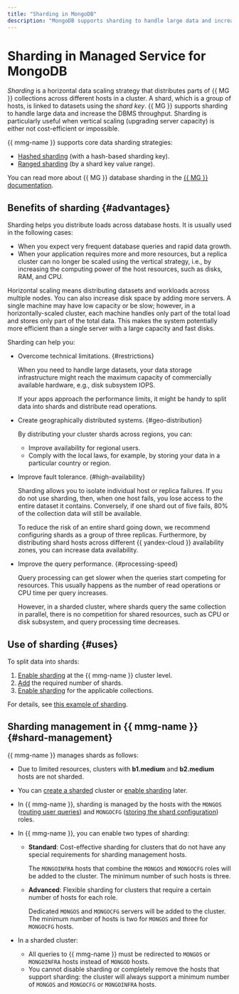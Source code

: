 ```yaml
---
title: "Sharding in MongoDB"
description: "MongoDB supports sharding to handle large data and increase the DBMS throughput. Sharding is particularly useful when vertical scaling (upgrading server capacity) is either not cost-efficient or impossible. {{ mmg-name }} supports core data sharding strategies: hashed sharding (with a hash-based sharding key) and ranged sharding (by a shard key value range)."
---
```


# Sharding in Managed Service for MongoDB

_Sharding_ is a horizontal data scaling strategy that distributes parts of {{ MG }} collections across different hosts in a cluster. A shard, which is a group of hosts, is linked to datasets using the _shard key_. {{ MG }} supports sharding to handle large data and increase the DBMS throughput. Sharding is particularly useful when vertical scaling (upgrading server capacity) is either not cost-efficient or impossible.

{{ mmg-name }} supports core data sharding strategies:

* [Hashed sharding](https://docs.mongodb.com/manual/core/hashed-sharding/) (with a hash-based sharding key).
* [Ranged sharding](https://docs.mongodb.com/manual/core/ranged-sharding/) (by a shard key value range).

You can read more about {{ MG }} database sharding in the [{{ MG }} documentation](https://docs.mongodb.com/manual/sharding/#sharded-cluster).

## Benefits of sharding {#advantages}

Sharding helps you distribute loads across database hosts. It is usually used in the following cases:
- When you expect very frequent database queries and rapid data growth.
- When your application requires more and more resources, but a replica cluster can no longer be scaled using the vertical strategy, i.e., by increasing the computing power of the host resources, such as disks, RAM, and CPU.

Horizontal scaling means distributing datasets and workloads across multiple nodes. You can also increase disk space by adding more servers. A single machine may have low capacity or be slow; however, in a horizontally-scaled cluster, each machine handles only part of the total load and stores only part of the total data. This makes the system potentially more efficient than a single server with a large capacity and fast disks.

Sharding can help you:
- Overcome technical limitations. {#restrictions}

   When you need to handle large datasets, your data storage infrastructure might reach the maximum capacity of commercially available hardware, e.g., disk subsystem IOPS.

   If your apps approach the performance limits, it might be handy to split data into shards and distribute read operations.

- Create geographically distributed systems. {#geo-distribution}

   By distributing your cluster shards across regions, you can:
   - Improve availability for regional users.
   - Comply with the local laws, for example, by storing your data in a particular country or region.

- Improve fault tolerance. {#high-availability}

   Sharding allows you to isolate individual host or replica failures. If you do not use sharding, then, when one host fails, you lose access to the entire dataset it contains. Conversely, if one shard out of five fails, 80% of the collection data will still be available.

   To reduce the risk of an entire shard going down, we recommend configuring shards as a group of three replicas. Furthermore, by distributing shard hosts across different {{ yandex-cloud }} availability zones, you can increase data availability.

- Improve the query performance. {#processing-speed}

   Query processing can get slower when the queries start competing for resources. This usually happens as the number of read operations or CPU time per query increases.

   However, in a sharded cluster, where shards query the same collection in parallel, there is no competition for shared resources, such as CPU or disk subsystem, and query processing time decreases.


## Use of sharding {#uses}

To split data into shards:
1. [Enable sharding](../operations/shards.md#enable) at the {{ mmg-name }} cluster level.
1. [Add](../operations/shards.md#add-shard) the required number of shards.
1. [Enable sharding](../tutorials/sharding.md#enable) for the applicable collections.

For details, see [this example of sharding](../tutorials/sharding.md#example).


## Sharding management in {{ mmg-name }} {#shard-management}

{{ mmg-name }} manages shards as follows:

- Due to limited resources, clusters with **b1.medium** and **b2.medium** hosts are not sharded.

- You can [create a sharded](../operations/cluster-create.md#creating-a-sharded-cluster) cluster or [enable sharding](../operations/shards.md#enable) later.

- In {{ mmg-name }}, sharding is managed by the hosts with the `MONGOS` ([routing user queries](https://docs.mongodb.com/manual/core/sharded-cluster-query-router/)) and `MONGOCFG` ([storing the shard configuration](https://docs.mongodb.com/manual/core/sharded-cluster-config-servers/)) roles.

- In {{ mmg-name }}, you can enable two types of sharding:
   - **Standard**: Cost-effective sharding for clusters that do not have any special requirements for sharding management hosts.

      The `MONGOINFRA` hosts that combine the `MONGOS` and `MONGOCFG` roles will be added to the cluster. The minimum number of such hosts is three.

   - **Advanced**: Flexible sharding for clusters that require a certain number of hosts for each role.

      Dedicated `MONGOS` and `MONGOCFG` servers will be added to the cluster. The minimum number of hosts is two for `MONGOS` and three for `MONGOCFG` hosts.

- In a sharded cluster:
   - All queries to {{ mmg-name }} must be redirected to `MONGOS` or `MONGOINFRA` hosts instead of `MONGOD` hosts.
   - You cannot disable sharding or completely remove the hosts that support sharding: the cluster will always support a minimum number of `MONGOS` and `MONGOCFG` or `MONGOINFRA` hosts.